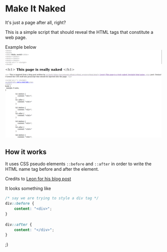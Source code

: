 
# Make It Naked

It's just a page after all, right?

This is a simple script that should reveal the HTML tags that constitute a web page.

Example below
![Example](./sample.png)

## How it works

It uses CSS pseudo elements `::before` and `::after` in order to write the HTML name tag before and after the element.

Credits to [Leon for his blog post](https://secretgeek.github.io/html_wysiwyg/html.html)

It looks something like 
```css
/* say we are trying to style a div tag */
div::before {
    content: "<div>";
}

div::after {
    content: "</div>";
}
```

;)
